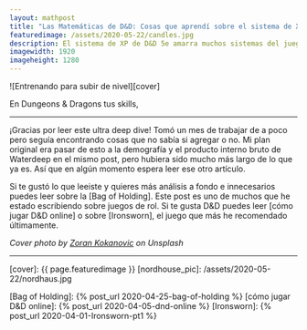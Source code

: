 ```yaml
---
layout: mathpost
title: "Las Matemáticas de D&D: Cosas que aprendí sobre el sistema de XP"
featuredimage: /assets/2020-05-22/candles.jpg
description: El sistema de XP de D&D 5e amarra muchos sistemas del juego. Desde cuantas sesiones juegas, la dificultad de los monstruos, cuanto oro tienes y que tan heroico te sientes. Todo esta basado en el XP
imagewidth: 1920
imageheight: 1280
---
```


![Entrenando para subir de nivel][cover]

En Dungeons & Dragons tus skills, 

<!--more-->

---

¡Gracias por leer este ultra deep dive! Tomó un mes de trabajar de a poco pero seguía encontrando cosas que no sabía si agregar o no. Mi plan original era pasar de esto a la demografía y el producto interno bruto de Waterdeep en el mismo post, pero hubiera sido mucho más largo de lo que ya es. Así que en algún momento espera leer ese otro artículo.

Si te gustó lo que leeiste y quieres más análisis a fondo e innecesarios puedes leer sobre la [Bag of Holding]. Este post es uno de muchos que he estado escribiendo sobre juegos de rol. Si te gusta D&D puedes leer [cómo jugar D&D online] o sobre [Ironsworn], el juego que más he recomendado últimamente.

_Cover photo by [Zoran Kokanovic] on Unsplash_



---



<!--Images-->
[cover]: {{ page.featuredimage }}
[nordhouse_pic]: /assets/2020-05-22/nordhaus.jpg

<!--Credits-->

[Zoran Kokanovic]: https://www.flickriver.com/photos/noonchaka/popular-interesting/?utm_medium=referral&utm_source=unsplash
[Vladimir Fedotov]: https://www.instagram.com/vladimir.fedotov/
[Roman Kraft]: https://unsplash.com/@romankraft
[Tj Holowaychuk]: https://www.instagram.com/tjholowaychuk/

<!--Internal-Links-->
[Bag of Holding]: {% post_url 2020-04-25-bag-of-holding %}
[cómo jugar D&D online]: {% post_url 2020-04-05-dnd-online %}
[Ironsworn]: {% post_url 2020-04-01-Ironsworn-pt1 %}


<!--External-Links-->
